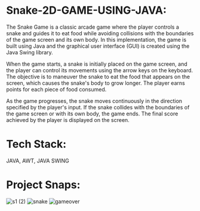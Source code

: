 # Snake-2D-GAME-USING-JAVA:

The Snake Game is a classic arcade game where the player controls a snake and guides it to eat food while avoiding collisions with the boundaries of the game screen and its own body. In this implementation, the game is built using Java and the graphical user interface (GUI) is created using the Java Swing library.

When the game starts, a snake is initially placed on the game screen, and the player can control its movements using the arrow keys on the keyboard. The objective is to maneuver the snake to eat the food that appears on the screen, which causes the snake's body to grow longer. The player earns points for each piece of food consumed.

As the game progresses, the snake moves continuously in the direction specified by the player's input. If the snake collides with the boundaries of the game screen or with its own body, the game ends. The final score achieved by the player is displayed on the screen.

# Tech Stack:
JAVA, AWT, JAVA SWING

# Project Snaps:
![s1 (2)](https://github.com/VarshaSharma07/Snake-2D-GAME-USING-JAVA/assets/121331657/eb64fd9e-aa63-4a9c-852e-a3175e9c5b79)
![snake](https://github.com/VarshaSharma07/Snake-2D-GAME-USING-JAVA/assets/121331657/67996679-9102-4cf0-b555-b9a00b8ac87b)
![gameover](https://github.com/VarshaSharma07/Snake-2D-GAME-USING-JAVA/assets/121331657/1363f55f-835c-413a-af3e-00620f5643e7)




